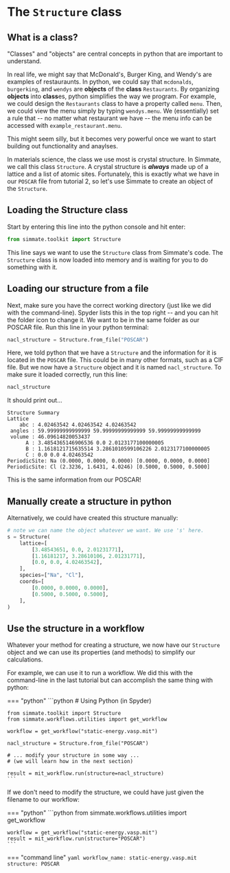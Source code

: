
# The `Structure` class

## What is a class?

"Classes" and "objects" are central concepts in python that are important to understand.

In real life, we might say that McDonald's, Burger King, and Wendy's are examples of restauraunts.  In python, we could say that `mcdonalds`, `burgerking`, and `wendys` are **objects** of the **class** `Restaurants`.  By organizing **objects** into **class**es, python simplifies the way we program. For example, we could design the `Restaurants` class to have a property called `menu`.  Then, we could view the menu simply by typing `wendys.menu`. We (essentially) set a rule that -- no matter what restaurant we have -- the menu info can be accessed with `example_restaurant.menu`.

This might seem silly, but it becomes very powerful once we want to start building out functionality and anaylses.

In materials science, the class we use most is crystal structure. In Simmate, we call this class `Structure`. A crystal structure is _**always**_ made up of a lattice and a list of atomic sites. Fortunately, this is exactly what we have in our `POSCAR` file from tutorial 2, so let's use Simmate to create an object of the `Structure`.


## Loading the Structure class

Start by entering this line into the python console and hit enter:

```python
from simmate.toolkit import Structure
```

This line says we want to use the `Structure` class from Simmate's code. The `Structure` class is now loaded into memory and is waiting for you to do something with it.


## Loading our structure from a file

Next, make sure you have the correct working directory (just like we did with the command-line). Spyder lists this in the top right -- and you can hit the folder icon to change it. We want to be in the same folder as our POSCAR file. Run this line in your python terminal:

```python
nacl_structure = Structure.from_file("POSCAR")
```

Here, we told python that we have a `Structure` and the information for it is located in the `POSCAR` file. This could be in many other formats, such as a CIF file. But we now have a `Structure` object and it is named `nacl_structure`. To make sure it loaded correctly, run this line:

```python
nacl_structure
```

It should print out...

```
Structure Summary
Lattice
    abc : 4.02463542 4.02463542 4.02463542
 angles : 59.99999999999999 59.99999999999999 59.99999999999999
 volume : 46.09614820053437
      A : 3.4854365146906536 0.0 2.0123177100000005
      B : 1.1618121715635514 3.2861010599106226 2.0123177100000005
      C : 0.0 0.0 4.02463542
PeriodicSite: Na (0.0000, 0.0000, 0.0000) [0.0000, 0.0000, 0.0000]
PeriodicSite: Cl (2.3236, 1.6431, 4.0246) [0.5000, 0.5000, 0.5000]
```

This is the same information from our POSCAR! 


## Manually create a structure in python

Alternatively, we could have created this structure manually:

```python
# note we can name the object whatever we want. We use 's' here.
s = Structure(
    lattice=[
        [3.48543651, 0.0, 2.01231771],
        [1.16181217, 3.28610106, 2.01231771],
        [0.0, 0.0, 4.02463542],
    ],
    species=["Na", "Cl"],
    coords=[
        [0.0000, 0.0000, 0.0000],
        [0.5000, 0.5000, 0.5000],
    ],
)
```

## Use the structure in a workflow

Whatever your method for creating a structure, we now have our `Structure` object and we can use its properties (and methods) to simplify our calculations.

For example, we can use it to run a workflow. We did this with the command-line in the last tutorial but can accomplish the same thing with python:

=== "python"
    ```python
    # Using Python (in Spyder)
    
    from simmate.toolkit import Structure
    from simmate.workflows.utilities import get_workflow
    
    workflow = get_workflow("static-energy.vasp.mit")
    
    nacl_structure = Structure.from_file("POSCAR")
    
    # ... modify your structure in some way ...
    # (we will learn how in the next section)
    
    result = mit_workflow.run(structure=nacl_structure)
    ```

If we don't need to modify the structure, we could have just given the filename to our workflow:

=== "python"
    ```python
    from simmate.workflows.utilities import get_workflow
    
    workflow = get_workflow("static-energy.vasp.mit")
    result = mit_workflow.run(structure="POSCAR")
    ```

=== "command line"
    ``` yaml
    workflow_name: static-energy.vasp.mit
    structure: POSCAR
    ```

